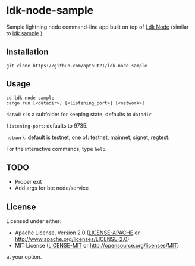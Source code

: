 # ldk-node-sample
Sample lightning node command-line app built on top of
[Ldk Node](https://github.com/lightningdevkit/ldk-node)
(similar to
[ldk sample](https://github.com/lightningdevkit/ldk-sample)
).


## Installation
```
git clone https://github.com/optout21/ldk-node-sample
```

## Usage
```
cd ldk-node-sample
cargo run [<datadir>] [<listening_port>] [<network>]
```

`datadir` is a subfolder for keeping state, defaults to `datadir`

`listening-port`: defaults to 9735.

`network`: default is testnet, one of: testnet, mainnet, signet, regtest.


For the interactive commands, type `help`.


## TODO
- Proper exit
- Add args for btc node/service


## License

Licensed under either:

 * Apache License, Version 2.0 ([LICENSE-APACHE](LICENSE-APACHE) or http://www.apache.org/licenses/LICENSE-2.0)
 * MIT License ([LICENSE-MIT](LICENSE-MIT) or http://opensource.org/licenses/MIT)

at your option.
